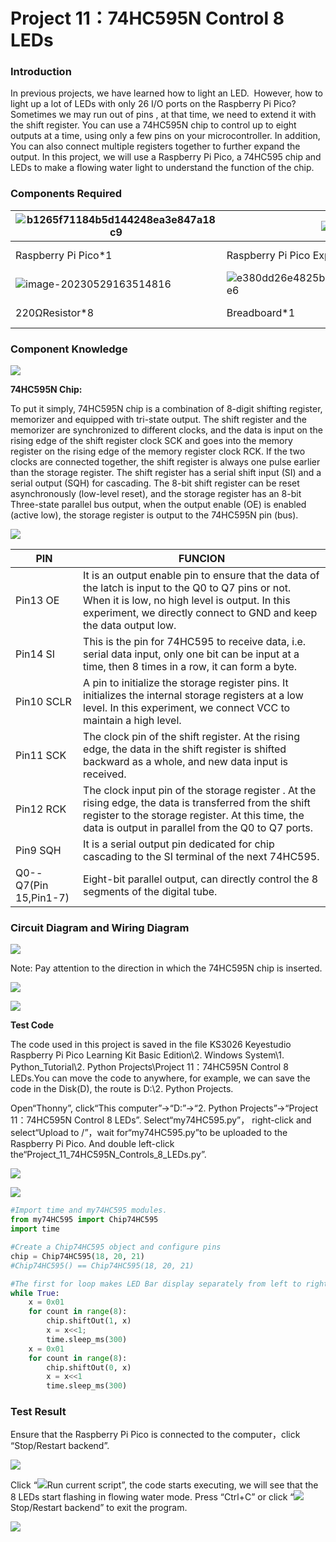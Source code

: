 # Project 11：74HC595N Control 8 LEDs 

### **Introduction**

In previous projects, we have learned how to light an LED.  However, how to light up a lot of LEDs with only 26 I/O ports on the Raspberry Pi Pico? Sometimes we may run out of pins , at that time, we need to extend it with the shift register. You can use a 74HC595N chip to control up to eight outputs at a time, using only a few pins on your microcontroller. In addition, You can also connect multiple registers together to further expand the output. In this project, we will use a Raspberry Pi Pico, a 74HC595 chip and LEDs to make a flowing water light to understand the function of the chip.  

### **Components Required**

| ![b1265f71184b5d144248ea3e847a18c9](media/b1265f71184b5d144248ea3e847a18c9.jpeg) |![](media/bbed91c0b45fcafc7e7163bfeabf68f9-16853492486556.png)| ![](media/6921c6d60135e072ed4bd24564ec4a6d.png) |![](media/3ec5906fad2172708d449390140f55e6-168535106780428.png)|
| ------------------------------------------------------- | ------------------------------------ | ---------------------- | --------------------------- |
| Raspberry Pi Pico\*1                                    | Raspberry Pi Pico Expansion Board\*1 | 74HC595N Chip\*1 | Red LED\*8                  |
| ![image-20230529163514816](media/image-20230529163514816.png) |![e380dd26e4825be9a768973802a55fe6](media/e380dd26e4825be9a768973802a55fe6.png)|![e9a8d050105397bb183512fb4ffdd2f6](media/e9a8d050105397bb183512fb4ffdd2f6.png)|![](media/7dcbd02995be3c142b2f97df7f7c03ce-168535107138729.png)|
| 220ΩResistor\*8                                         | Breadboard\*1                        | Jumper Wires                                    | USB Cable\*1                |

### **Component Knowledge**

![](/media/6921c6d60135e072ed4bd24564ec4a6d.png)

**74HC595N Chip:** 

To put it simply, 74HC595N chip is a combination of 8-digit shifting register, memorizer and equipped with tri-state output. The shift register and the memorizer are synchronized to different clocks, and the data is input on the rising edge of the shift register clock SCK and goes into the memory register on the rising edge of the memory register clock RCK. If the two clocks are connected together, the shift register is always one pulse earlier than the storage register. The shift register has a serial shift input (SI) and a serial output (SQH) for cascading. The 8-bit shift register can be reset asynchronously (low-level reset), and the storage register has an 8-bit Three-state parallel bus output, when the output enable (OE) is enabled (active low), the storage register is output to the 74HC595N pin (bus).

![](/media/858b189f06ad68afe051b15043b2affd.png)

| PIN                   | FUNCION                                                      |
| --------------------- | ------------------------------------------------------------ |
| Pin13 OE              | It is an output enable pin to ensure that the data of the latch is input to the Q0 to Q7 pins or not. When it is low, no high level is output. In this experiment, we directly connect to GND and keep the data output low. |
| Pin14 SI              | This is the pin for 74HC595 to receive data, i.e. serial data input, only one bit can be input at a time, then 8 times in a row, it can form a byte. |
| Pin10 SCLR            | A pin to initialize the storage register pins. It initializes the internal storage registers at a low level. In this experiment, we connect VCC to maintain a high level. |
| Pin11 SCK             | The clock pin of the shift register. At the rising edge, the data in the shift register is shifted backward as a whole, and new data input is received. |
| Pin12 RCK             | The clock input pin of the storage register . At the rising edge, the data is transferred from the shift register to the storage register. At this time, the data is output in parallel from the Q0 to Q7 ports. |
| Pin9 SQH              | It is a serial output pin dedicated for chip cascading to the SI terminal of the next 74HC595. |
| Q0--Q7(Pin 15,Pin1-7) | Eight-bit parallel output, can directly control the 8 segments of the digital tube. |

### **Circuit Diagram and Wiring Diagram**

![](/media/1738cecf584c83b55370153ebc1688b7.png)

Note: Pay attention to the direction in which the 74HC595N chip is inserted.

![](/media/a6d03617539b70d6d69fa7e9acb25be9.png)

![](/media/91833532723f4ee623902c0252092741.png)

**Test Code**

The code used in this project is saved in the file KS3026 Keyestudio Raspberry Pi Pico Learning Kit Basic Edition\2. Windows  System\1. Python_Tutorial\2. Python Projects\Project 11：74HC595N Control 8 LEDs.You can move the code to anywhere, for example, we can save the code in the Disk(D), the route is D:\2. Python Projects.

Open“Thonny”, click“This computer”→“D:”→“2. Python Projects”→“Project 11：74HC595N Control 8 LEDs”. Select“my74HC595.py”， right-click and select“Upload to /”，wait for“my74HC595.py”to be uploaded to the Raspberry Pi Pico. And double left-click the“Project_11_74HC595N_Controls_8_LEDs.py”.

![](/media/e062ee8e0d8ac1aaba4df1ff403d3cf3.png)

![](/media/2325da1459f6092c063eac913e620264.png)

```python
#Import time and my74HC595 modules.
from my74HC595 import Chip74HC595
import time

#Create a Chip74HC595 object and configure pins
chip = Chip74HC595(18, 20, 21)
#Chip74HC595() == Chip74HC595(18, 20, 21)

#The first for loop makes LED Bar display separately from left to rightwhile the second for loop make it display separately from right to left.
while True:
    x = 0x01
    for count in range(8):
        chip.shiftOut(1, x)
        x = x<<1;
        time.sleep_ms(300)
    x = 0x01
    for count in range(8):
        chip.shiftOut(0, x)
        x = x<<1
        time.sleep_ms(300)
```

### **Test Result**

Ensure that the Raspberry Pi Pico is connected to the computer，click “Stop/Restart backend”.

![](/media/faebdbd5720409f07bf6c03ee6ba9d65.png)

Click “![](/media/da852227207616ccd9aff28f19e02690.png)Run current script”, the code starts executing, we will see that the 8 LEDs start flashing in flowing water mode. Press “Ctrl+C” or click “![](/media/27451c8a9c13e29d02bc0f5831cfaf1f.png)Stop/Restart backend” to exit the program.

![](/media/eda98e28568ebec03cc1ec41ec6492b1.png)

